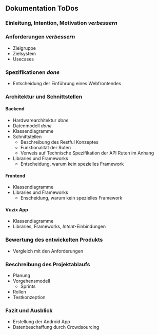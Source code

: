 ## Dokumentation ToDos

### Einleitung, Intention, Motivation *verbessern*
### Anforderungen *verbessern*
- Zielgruppe
- Zielsystem
- Usecases

### Spezifikationen *done*
- Entscheidung der Einführung eines Webfrontendes

### Architektur und Schnittstellen
#### Backend
- Hardwarearchitektur *done*
- Datenmodell *done*
- Klassendiagramme 
- Schnittstellen
  * Beschreibung des Restful Konzeptes
  * Funktionalität der Ruten
  * Verweis auf Technische Spezifikation der API Ruten im Anhang
- Libraries und Frameworks
  * Entscheidung, warum kein spezielles Framework

#### Frontend
- Klassendiagramme
- Libraries und Frameworks
  * Enscheidung, warum kein spezielles Framework

#### Vuzix App
- Klassendiagramme
- Libraries, Frameworks, _Intent_-Einbindungen

### Bewertung des entwickelten Produkts
- Vergleich mit den Anforderungen

### Beschreibung des Projektablaufs
- Planung
- Vorgehensmodell
  * Sprints
- Rollen
- Testkonzeption

### Fazit und Ausblick
- Erstellung der Android App
- Datenbeschaffung durch Crowdsourcing
